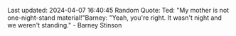 Last updated: 2024-04-07 16:40:45
Random Quote: Ted: "My mother is not one-night-stand material!"Barney: "Yeah, you're right. It wasn't night and we weren't standing." - Barney Stinson